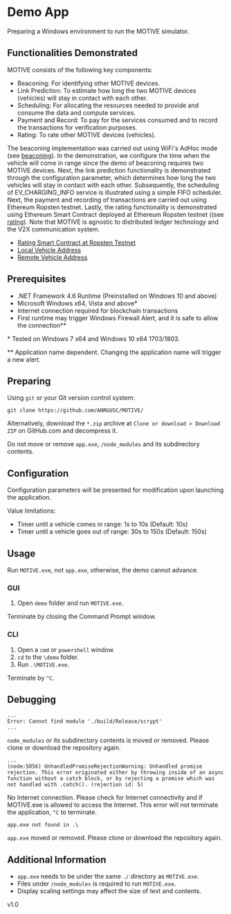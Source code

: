 # Demo App

Preparing a Windows environment to run the MOTIVE simulator.

## Functionalities Demonstrated
MOTIVE consists of the following key components:
* Beaconing: For identifying other MOTIVE devices.
* Link Prediction: To estimate how long the two MOTIVE devices (vehicles) will stay in contact with each other.
* Scheduling: For allocating the resources needed to provide and consume the data and compute services.
* Payment and Record: To pay for the services consumed and to record the transactions for verification purposes.
* Rating: To rate other MOTIVE devices (vehicles).

The beaconing implementation was carried out using WiFi's AdHoc mode (see [beaconing](../beaconing/)). In the demonstration, we configure the time when the vehicle will come in range since the demo of beaconing requires two MOTIVE devices. Next, the link prediction functionality is demonstrated through the configuration parameter, which determines how long the two vehicles will stay in contact with each other. Subsequently, the scheduling of EV_CHARGING_INFO service is illustrated using a simple FIFO scheduler. Next, the payment and recording of transactions are carried out using Ethereum Ropsten testnet. Lastly, the rating functionality is demonstrated using Ethereum Smart Contract deployed at Ethereum Ropsten testnet ((see [rating](../rating/)). Note that MOTIVE is agnostic to distributed ledger technology and the V2X communication system. 

* [Rating Smart Contract at Ropsten Testnet](https://ropsten.etherscan.io/address/0xab0defc61a0e795985c432b46bb5e9a895a67399)
* [Local Vehicle Address](https://ropsten.etherscan.io/address/0x32590BB72050e53df34676f9A75c17A0677866c7)
* [Remote Vehicle Address](https://ropsten.etherscan.io/address/0x1b87cd9c9c12a931958c114c9b6c257263e8a04e)


## Prerequisites

- .NET Framework 4.6 Runtime (Preinstalled on Windows 10 and above)
- Microsoft Windows x64, Vista and above*
- Internet connection required for blockchain transactions
- First runtime may trigger Windows Firewall Alert, and it is safe to allow the connection**

\* Tested on Windows 7 x64 and Windows 10 x64 1703/1803.

\*\* Application name dependent. Changing the application name will trigger a new alert.

## Preparing

Using `git` or your Git version control system:

`git clone https://github.com/ANRGUSC/MOTIVE/`

Alternatively, download the `*.zip` archive at `Clone or download > Download ZIP` on GitHub.com and decompress it.

Do not move or remove `app.exe`, `/node_modules` and its subdirectory contents.

## Configuration

Configuration parameters will be presented for modification upon launching the application.

Value limitations:
- Timer until a vehicle comes in range: 1s to 10s (Default: 10s)
- Timer until a vehicle goes out of range: 30s to 150s (Default: 150s)

## Usage

Run `MOTIVE.exe`, not `app.exe`, otherwise, the demo cannot advance.

### GUI

1. Open `demo` folder and run `MOTIVE.exe`.

Terminate by closing the Command Prompt window.

### CLI

1. Open a `cmd` or `powershell` window. 
2. `cd` to the `\demo` folder.
3. Run `.\MOTIVE.exe`.

Terminate by `^C`.

## Debugging

```
...
Error: Cannot find module './build/Release/scrypt'
...
```

`node_modules` or its subdirectory contents is moved or removed. Please clone or download the repository again.

```
...
(node:5056) UnhandledPromiseRejectionWarning: Unhandled promise rejection. This error originated either by throwing inside of an async function without a catch block, or by rejecting a promise which was not handled with .catch(). (rejection id: 5)
```

No Internet connection. Please check for Internet connectivity and if MOTIVE.exe is allowed to access the Internet. This error will not terminate the application, `^C` to terminate.

```
app.exe not found in .\
```

`app.exe` moved or removed. Please clone or download the repository again.

##     Additional Information

- `app.exe` needs to be under the same `./` directory as `MOTIVE.exe`.
- Files under `/node_modules` is required to run `MOTIVE.exe`. 
- Display scaling settings may affect the size of text and contents.

v1.0
